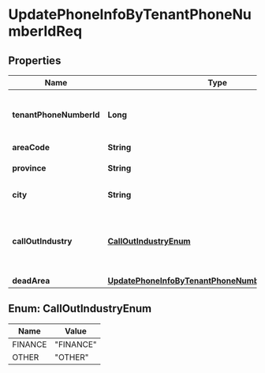 

# UpdatePhoneInfoByTenantPhoneNumberIdReq


## Properties

Name | Type | Description | Notes
------------ | ------------- | ------------- | -------------
**tenantPhoneNumberId** | **Long** | 用户线路ID（代表绑给用户的虚拟线路） |  [optional]
**areaCode** | **String** | 线路归属地 |  [optional]
**province** | **String** | 线路归属地省 |  [optional]
**city** | **String** | 线路归属地市 |  [optional]
**callOutIndustry** | [**CallOutIndustryEnum**](#CallOutIndustryEnum) | (FINANCE, \&quot;金融\&quot;),(OTHER, \&quot;其他\&quot;) |  [optional]
**deadArea** | [**UpdatePhoneInfoByTenantPhoneNumberIdReqDeadArea**](UpdatePhoneInfoByTenantPhoneNumberIdReqDeadArea.md) |  |  [optional]



## Enum: CallOutIndustryEnum

Name | Value
---- | -----
FINANCE | &quot;FINANCE&quot;
OTHER | &quot;OTHER&quot;




